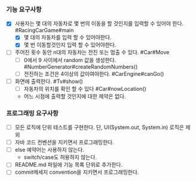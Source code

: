 ### 기능 요구사항
- [x] 사용자는 몇 대의 자동차로 몇 번의 이동을 할 것인지를 입력할 수 있어야 한다. #RacingCarGame#main
    - [x] 몇 대의 자동차를 입력 할 수 있어야한다. 
    - [x] 몇 번 이동할것인지 입력 할 수 있어야한다.
- [ ] 주어진 횟수 동안 n대의 자동차는 전진 또는 멈출 수 있다. #Car#Move
    - [ ] 0에서 9 사이에서 random 값을 생성한다. #NumberGenerator#createRandomNumbers()
    - [ ] 전진하는 조건은 4이상의 값이여야한다. #CarEngine#canGo()
- [ ] 화면에 출력한다. #Tv#show()
  - [ ] 자동차의 위치를 확인 할 수 있다  #Car#nowLocation()  
  - 어느 시점에 출력할 것인지에 대한 제약은 없다.


### 프로그래밍 요구사항
- [ ] 모든 로직에 단위 테스트를 구현한다. 단, UI(System.out, System.in) 로직은 제외
- [ ] 자바 코드 컨벤션을 지키면서 프로그래밍한다.
- [ ] else 예약어는 사용하지 않는다.
    - switch/case도 허용하지 않는다.
- [ ] README.md 파일에 기능 목록 단위로 추가한다.
- [ ] commit메세지 convention을 지키면서 프로그래밍한다.